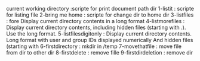 current working directory :scripte for print document path dir
1-listit : scripte for listing file
2-bring me home : scripte for  change dir to home dir
3-listfiles : fore Display current directory contents in a long format
4-listmorefiles : Display current directory contents, including hidden files (starting with .). Use the long format.
5-listfilesdigitonly : Display current directory contents.  Long format with user and group IDs displayed numerically And hidden files (starting with 
6-firstdirectory : mkdir in /temp
7-movethatfile : move file from dir to other dir
8-firstdelete : remove fille
9-firstdirdeletion : remove dir   
